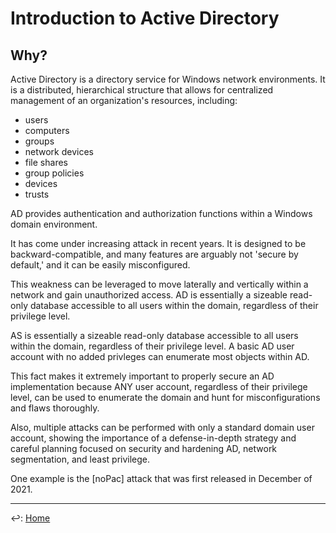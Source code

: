 # Introduction to Active Directory

## Why?

Active Directory is a directory service for Windows network environments. It is a distributed, hierarchical structure that allows for centralized management of an organization's resources, including:

* users
* computers
* groups
* network devices
* file shares
* group policies
* devices
* trusts

AD provides authentication and authorization functions within a Windows domain environment.

It has come under increasing attack in recent years. It is designed to be backward-compatible, and many features are arguably not 'secure by default,'  and it can be easily misconfigured.

This weakness can be leveraged to move laterally and vertically within a network and gain unauthorized access. AD is essentially a sizeable read-only database accessible to all users within the domain, regardless of their privilege level.

AS is essentially a sizeable read-only database accessible to all users within the domain, regardless of their privilege level. A basic AD user account with no added privleges can enumerate most objects within AD. 

This fact makes it extremely important to properly secure an AD implementation because ANY user account, regardless of their privilege level, can be used to enumerate the domain and hunt for misconfigurations and flaws thoroughly. 

Also, multiple attacks can be performed with only a standard domain user account, showing the importance of a defense-in-depth strategy and careful planning focused on security and hardening AD, network segmentation, and least privilege.

One example is the [noPac] attack that was first released in December of 2021.



---

↩️: [Home](../../index.md)

